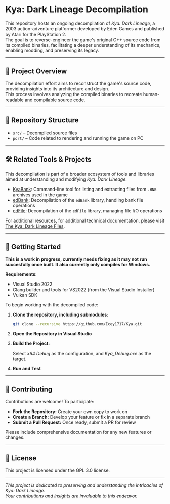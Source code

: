 # Kya: Dark Lineage Decompilation

This repository hosts an ongoing decompilation of *Kya: Dark Lineage*, a 2003 action-adventure platformer developed by Eden Games and published by Atari for the PlayStation 2.  
The goal is to reverse-engineer the game's original C++ source code from its compiled binaries, facilitating a deeper understanding of its mechanics, enabling modding, and preserving its legacy.

---

## 🧠 Project Overview

The decompilation effort aims to reconstruct the game's source code, providing insights into its architecture and design.  
This process involves analyzing the compiled binaries to recreate human-readable and compilable source code.

---

## 📁 Repository Structure

- `src/` – Decompiled source files  
- `port/` – Code related to rendering and running the game on PC

---

## 🛠️ Related Tools & Projects

This decompilation is part of a broader ecosystem of tools and libraries aimed at understanding and modifying *Kya: Dark Lineage*:

- [KyaBank](https://github.com/Icey1717/KyaBank): Command-line tool for listing and extracting files from `.BNK` archives used in the game  
- [edBank](https://github.com/Icey1717/edBank): Decompilation of the `edBank` library, handling bank file operations  
- [edFile](https://github.com/Icey1717/edFile): Decompilation of the `edFile` library, managing file I/O operations

For additional resources, for additional technical documentation, please visit [The Kya: Dark Lineage Files](https://kyadlfiles.github.io/).

---

## 🧩 Getting Started

**This is a work in progress, currently needs fixing as it may not run succesfully once built. It also currently only compiles for Windows.**

**Requirements**:  
- Visual Studio 2022  
- Clang builder and tools for VS2022 (from the Visual Studio Installer) 
- Vulkan SDK

To begin working with the decompiled code:

1. **Clone the repository, including submodules:**

   ```bash
   git clone --recursive https://github.com/Icey1717/Kya.git
   ```

2. **Open the Repository in Visual Studio**

3. **Build the Project:**

   Select *x64 Debug* as the configuration, and *Kya_Debug.exe* as the target.

4. **Run and Test**

---

## 🤝 Contributing

Contributions are welcome! To participate:

- **Fork the Repository:** Create your own copy to work on  
- **Create a Branch:** Develop your feature or fix in a separate branch  
- **Submit a Pull Request:** Once ready, submit a PR for review

Please include comprehensive documentation for any new features or changes.

---

## 📜 License

This project is licensed under the GPL 3.0 license.

---

*This project is dedicated to preserving and understanding the intricacies of Kya: Dark Lineage.  
Your contributions and insights are invaluable to this endeavor.*
